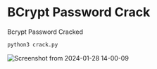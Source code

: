 # BCrypt Password Crack
Bcrypt Password Cracked
```bash
python3 crack.py
```
![Screenshot from 2024-01-28 14-00-09](https://github.com/LinuxDestroy/HashCrack/assets/26278128/f571a1ca-0e6a-4eff-beba-1f2795969ab5)
